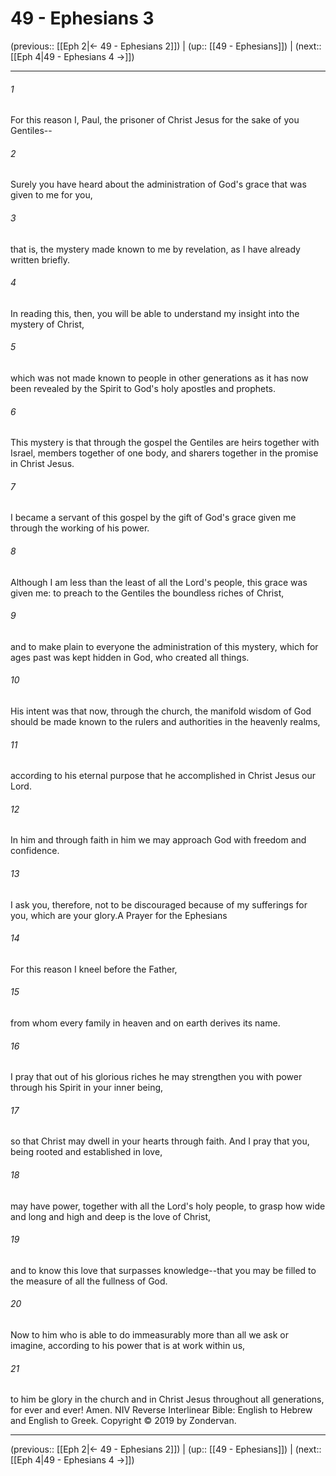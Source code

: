 # 49 - Ephesians 3

(previous:: [[Eph 2|← 49 - Ephesians 2]]) | (up:: [[49 - Ephesians]]) | (next:: [[Eph 4|49 - Ephesians 4 →]])

***


###### 1 
For this reason I, Paul, the prisoner of Christ Jesus for the sake of you Gentiles-- 

###### 2 
Surely you have heard about the administration of God's grace that was given to me for you, 

###### 3 
that is, the mystery made known to me by revelation, as I have already written briefly. 

###### 4 
In reading this, then, you will be able to understand my insight into the mystery of Christ, 

###### 5 
which was not made known to people in other generations as it has now been revealed by the Spirit to God's holy apostles and prophets. 

###### 6 
This mystery is that through the gospel the Gentiles are heirs together with Israel, members together of one body, and sharers together in the promise in Christ Jesus. 

###### 7 
I became a servant of this gospel by the gift of God's grace given me through the working of his power. 

###### 8 
Although I am less than the least of all the Lord's people, this grace was given me: to preach to the Gentiles the boundless riches of Christ, 

###### 9 
and to make plain to everyone the administration of this mystery, which for ages past was kept hidden in God, who created all things. 

###### 10 
His intent was that now, through the church, the manifold wisdom of God should be made known to the rulers and authorities in the heavenly realms, 

###### 11 
according to his eternal purpose that he accomplished in Christ Jesus our Lord. 

###### 12 
In him and through faith in him we may approach God with freedom and confidence. 

###### 13 
I ask you, therefore, not to be discouraged because of my sufferings for you, which are your glory.A Prayer for the Ephesians 

###### 14 
For this reason I kneel before the Father, 

###### 15 
from whom every family in heaven and on earth derives its name. 

###### 16 
I pray that out of his glorious riches he may strengthen you with power through his Spirit in your inner being, 

###### 17 
so that Christ may dwell in your hearts through faith. And I pray that you, being rooted and established in love, 

###### 18 
may have power, together with all the Lord's holy people, to grasp how wide and long and high and deep is the love of Christ, 

###### 19 
and to know this love that surpasses knowledge--that you may be filled to the measure of all the fullness of God. 

###### 20 
Now to him who is able to do immeasurably more than all we ask or imagine, according to his power that is at work within us, 

###### 21 
to him be glory in the church and in Christ Jesus throughout all generations, for ever and ever! Amen. NIV Reverse Interlinear Bible: English to Hebrew and English to Greek. Copyright © 2019 by Zondervan.

***

(previous:: [[Eph 2|← 49 - Ephesians 2]]) | (up:: [[49 - Ephesians]]) | (next:: [[Eph 4|49 - Ephesians 4 →]])
